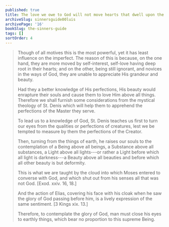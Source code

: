 ```yaml
---
published: true
title: The love we owe to God will not move hearts that dwell upon the earth
archiveSlug: sinnersguide00luis
archivePage: '16'
bookSlug: the-sinners-guide
tags: []
sortOrder: 4
---
```


> Though of all motives this is the most powerful, yet it has least influence on the imperfect. The reason of this is because, on the one hand, they are more moved by self-interest, self-love having deep root in their hearts; and on the other, being still ignorant, and novices in the ways of God, they are unable to appreciate His grandeur and beauty.
>
> Had they a better knowledge of His perfections, His beauty would enrapture their souls and cause them to love Him above all things. Therefore we shall furnish some considerations from the mystical theology of St. Denis which will help them to apprehend the perfections of the Master they serve.
>
> To lead us to a knowledge of God, St. Denis teaches us first to turn our eyes from the qualities or perfections of creatures, lest we be tempted to measure by them the perfections of the Creator.
>
> Then, turning from the things of earth, he raises our souls to the contemplation of a Being above all beings, a Substance above all substances, a Light above all lights---or rather a Light before which all light is darkness---a Beauty above all beauties and before which all other beauty is but deformity.
>
> This is what we are taught by the cloud into which Moses entered to converse with God, and which shut out from his senses all that was not God. [Exod. xxiv. 16, 18.]
>
> And the action of Elias, covering his face with his cloak when he saw the glory of God passing before him, is a lively expression of the same sentiment. [3 Kings xix. 13.]
>
> Therefore, to contemplate the glory of God, man must close his eyes to earthly things, which bear no proportion to this supreme Being.
